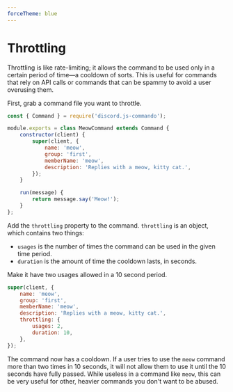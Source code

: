 ```yaml
---
forceTheme: blue
---
```


# Throttling

Throttling is like rate-limiting; it allows the command to be used only in a certain period of time—a cooldown of sorts. This is useful for commands that rely on API calls or commands that can be spammy to avoid a user overusing them.

First, grab a command file you want to throttle.

```js
const { Command } = require('discord.js-commando');

module.exports = class MeowCommand extends Command {
	constructor(client) {
		super(client, {
			name: 'meow',
			group: 'first',
			memberName: 'meow',
			description: 'Replies with a meow, kitty cat.',
		});
	}

	run(message) {
		return message.say('Meow!');
	}
};
```

Add the `throttling` property to the command. `throttling` is an object, which contains two things:

- `usages` is the number of times the command can be used in the given time period.
- `duration` is the amount of time the cooldown lasts, in seconds.

Make it have two usages allowed in a 10 second period.

<!-- eslint-skip -->

```js
super(client, {
    name: 'meow',
    group: 'first',
    memberName: 'meow',
    description: 'Replies with a meow, kitty cat.',
    throttling: {
        usages: 2,
        duration: 10,
    },
});
```

The command now has a cooldown. If a user tries to use the `meow` command more than two times in 10 seconds, it will not allow them to use it until the 10 seconds have fully passed. While useless in a command like `meow`, this can be very useful for other, heavier commands you don't want to be abused.
